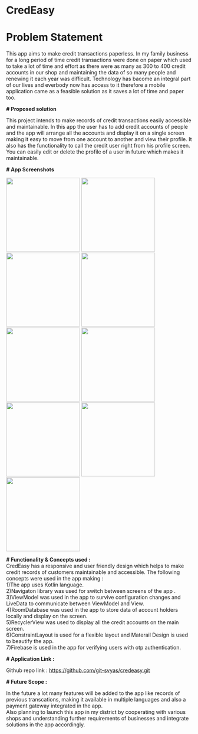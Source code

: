 # CredEasy

# Problem Statement

This app aims to make credit transactions paperless.
In my family business for a long period of time credit transactions 
were done on paper which used to take a lot of time and effort 
as there were as many as 300 to 400 credit accounts in our 
shop and maintaining the data of so many people and renewing 
it each year was difficult. Technology has bacome an integral 
part of our lives and everbody now has access to it therefore
a mobile application came as a feasible solution as it saves a 
lot of time and paper too.


**# Proposed solution**

This project intends to make records of credit transactions
easily accessible and maintainable. In this app the user has
to add credit accounts of people and the app will arrange all 
the accounts and display it on a single screen making it 
easy to move from one account to another and view their 
profile. It also has the functionality to call the credit user 
right from his profile screen. You can easily edit or delete the 
profile of a user in future which makes it maintainable.


**# App Screenshots**

<p float="right">
<img src = "https://i.imgur.com/1Vv2y30.jpg" width="200">
<img src = "https://i.imgur.com/HzUOyzv.jpg" width="200">
<img src = "https://i.imgur.com/35NWWRY.jpg" width="200">
<img src = "https://i.imgur.com/0BQ1sZF.jpg" width="200">
<img src = "https://i.imgur.com/RC6SNsn.jpg" width="200">
<img src = "https://i.imgur.com/M8YdzcO.jpg" width="200">
<img src = "https://i.imgur.com/Fwhc9MX.jpg" width="200">
<img src = "https://i.imgur.com/hQSCsI4.jpg" width="200">
<img src = "https://i.imgur.com/HUnLPPX.jpg" width="200">
</p>

**# Functionality & Concepts used :**      
CredEasy has a responsive and user friendly design which 
helps to make credit records of customers maintainable 
and accessible.
The following concepts were used in the app making :        
1)The app uses Kotlin language.     
2)Navigaton library was used for switch between screens of the 
app .  
3)ViewModel was used in the app to survive configuration 
changes and LiveData to communicate between ViewModel and View.  
4)RoomDatabase was used in the app to store data of account holders 
locally and display on the screen.  
5)RecyclerView was used to display all the credit accounts on the
main screen.  
6)ConstraintLayout is used for a flexible layout and 
Materail Design is used to beautify the app.   
7)Firebase is used in the app for verifying users with otp 
authentication.

**# Application Link :**

Github repo link : https://github.com/git-svyas/credeasy.git

**# Future Scope :**

In the future a lot many features will be added to the app
like records of previous transcations, making it available in 
multiple languages and also a payment gateway integrated in the
app.  
Also planning to launch this app in my district by cooperating
with various shops and understanding further requirements of 
businesses and integrate solutions in the app accordingly.
